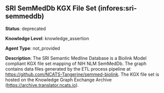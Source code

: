 [//]: # (DO NOT MANUALLY EDIT THIS FILE. IT IS GENERATED FROM A TEMPLATE.)

## SRI SemMedDb KGX File Set (infores:sri-semmeddb)

**Status**: deprecated
  
**Knowledge Level**: knowledge_assertion
  
**Agent Type**: not_provided

**Description**: The SRI Semantic Medline Database is a Biolink Model compliant KGX file set mapping of NIH NLM SemMedDb.  The graph contains data files generated by the ETL process pipeline at https://github.com/NCATS-Tangerine/semmed-biolink. The KGX file set is hosted on the Knowledge Graph Exchange Archive (https://archive.translator.ncats.io).



